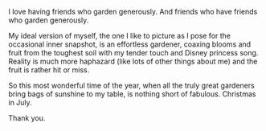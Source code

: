  I love having friends who garden generously. And friends who have friends who garden generously. 

 My ideal version of myself, the one I like to picture as I pose for the occasional inner snapshot, is an effortless gardener, coaxing blooms and fruit from the toughest soil with my tender touch and Disney princess song. Reality is much more haphazard (like lots of other things about me) and the fruit is rather hit or miss. 

 So this most wonderful time of the year, when all the truly great gardeners bring bags of sunshine to my table, is nothing short of fabulous. Christmas in July. 

 Thank you. 